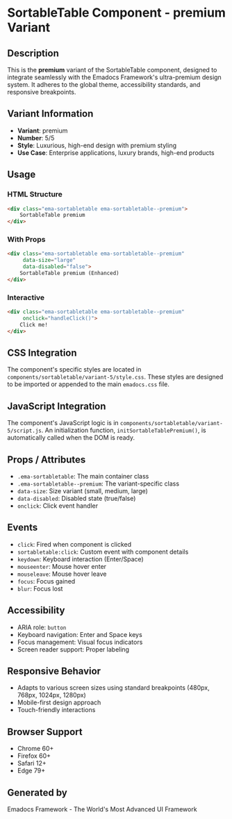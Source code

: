 # SortableTable Component - premium Variant

## Description
This is the **premium** variant of the SortableTable component, designed to integrate seamlessly with the Emadocs Framework's ultra-premium design system. It adheres to the global theme, accessibility standards, and responsive breakpoints.

## Variant Information
- **Variant**: premium
- **Number**: 5/5
- **Style**: Luxurious, high-end design with premium styling
- **Use Case**: Enterprise applications, luxury brands, high-end products

## Usage

### HTML Structure
```html
<div class="ema-sortabletable ema-sortabletable--premium">
    SortableTable premium
</div>
```

### With Props
```html
<div class="ema-sortabletable ema-sortabletable--premium" 
     data-size="large" 
     data-disabled="false">
    SortableTable premium (Enhanced)
</div>
```

### Interactive
```html
<div class="ema-sortabletable ema-sortabletable--premium" 
     onclick="handleClick()">
    Click me!
</div>
```

## CSS Integration
The component's specific styles are located in `components/sortabletable/variant-5/style.css`. These styles are designed to be imported or appended to the main `emadocs.css` file.

## JavaScript Integration
The component's JavaScript logic is in `components/sortabletable/variant-5/script.js`. An initialization function, `initSortableTablePremium()`, is automatically called when the DOM is ready.

## Props / Attributes
- `.ema-sortabletable`: The main container class
- `.ema-sortabletable--premium`: The variant-specific class
- `data-size`: Size variant (small, medium, large)
- `data-disabled`: Disabled state (true/false)
- `onclick`: Click event handler

## Events
- `click`: Fired when component is clicked
- `sortabletable:click`: Custom event with component details
- `keydown`: Keyboard interaction (Enter/Space)
- `mouseenter`: Mouse hover enter
- `mouseleave`: Mouse hover leave
- `focus`: Focus gained
- `blur`: Focus lost

## Accessibility
- ARIA role: `button`
- Keyboard navigation: Enter and Space keys
- Focus management: Visual focus indicators
- Screen reader support: Proper labeling

## Responsive Behavior
- Adapts to various screen sizes using standard breakpoints (480px, 768px, 1024px, 1280px)
- Mobile-first design approach
- Touch-friendly interactions

## Browser Support
- Chrome 60+
- Firefox 60+
- Safari 12+
- Edge 79+

## Generated by
Emadocs Framework - The World's Most Advanced UI Framework
